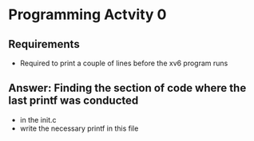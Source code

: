# Programming Actvity 0
## Requirements
- Required to print a couple of lines before the xv6 program runs

## Answer: Finding the section of code where the last printf was conducted
- in the init.c
- write the necessary printf in this file
